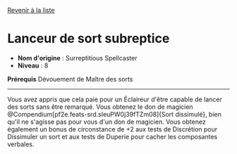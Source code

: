 [Revenir à la liste](list.md)

# Lanceur de sort subreptice

 * **Nom d'origine** : Surreptitious Spellcaster
 * **Niveau** : 8


<p><span><strong>Prérequis</strong> Dévouement de Maître des sorts <br></span></p>
<hr>
<p>Vous avez appris que cela paie pour un Éclaireur d'être capable de lancer des sorts sans être remarqué. Vous obtenez le don de magicien @Compendium[pf2e.feats-srd.sIeuPW0j39fTZm08]{Sort dissimulé}, bien qu'il ne s'agisse pas pour vous d'un don de magicien. Vous obtenez également un bonus de circonstance de +2 aux tests de Discrétion pour Dissimuler un sort et aux tests de Duperie pour cacher les composantes verbales.&nbsp;</p>